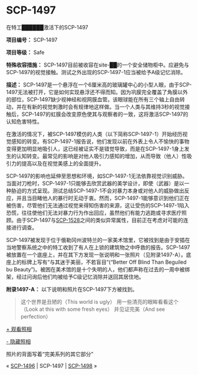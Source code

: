 # SCP-1497
                        




在特工██████激活下的SCP-1497



**项目编号：** SCP-1497

**项目等级：** Safe

**特殊收容措施：** SCP-1497目前被收容在site-██的一个安全储物柜中。应避免与SCP-1497的视觉接触。测试之外出现的SCP-1497-1应当被给予A级记忆消除。

**描述：** SCP-1497是一个悬浮在一个6厘米高的玻璃罐中心的小型人眼，由于SCP-1497无法被打开，它是如何实现悬浮还不得而知。因为巩膜完全覆盖了角膜以外的部位，SCP-1497缺少视神经和视网膜血管。该眼球能在所有三个轴上自由转动，并在有新的视觉刺激时会有规律地这样做。当一个人类与其维持3秒的视觉接触后，SCP-1497的虹膜会改变原色使其与观察者的一致，这将激活SCP-1497的认知危害特性。

在激活的情况下，被SCP-1497模仿的人类（以下简称SCP-1497-1）开始经历视觉感知的转变。有SCP-1497-1报告说，他们发现以前在外表上令人不愉快的事物变得更加明显地吸引人，这已经被证实不是错觉导致，而是在SCP-1497-1身上发生的认知转变。最常见的影响是对他人吸引力感知的增加，从而导致（他人）性吸引力的提高以及在视觉美感上的全面提升。

SCP-1497的影响也延伸至思想和环境，如SCP-1497-1无法依靠视觉识别威胁。当面对刀枪时，SCP-1497-1只能够去欣赏武器的美学设计，即使（武器）是以一种胁迫的方式呈现。测试总结SCP-1497-1不会对暴力本身或对他人的威胁做出反应，并且当目睹他人的暴行时无动于衷。然而，SCP-1497-1能够意识到他们正在被伤害，尽管他们无法通过视觉来得知伤害的来源，这让受伤的SCP-1497-1陷入恐慌，往往使他们无法对暴力行为作出回应，虽然他们有能力逃跑或寻求医疗照顾。由于SCP-1497与[SCP-1528](/scp-1528)之间的类似异常属性，目前正在考虑对可能的连接进行调查。

SCP-1497被发现于位于俄勒冈州波特兰的一家美术馆里，它被找到是由于安插在当地警察系统之中的特工收到了有人在上锁的建筑物之中呼救的报告。SCP-1497被放置在一个底座上，并在其下方发现一张说明和一张照片（见附录1497-A）。底座上的标牌上写有“与其迷于美丽，不若盲目”(“Better Off Blind Than Beguiled bu Beauty”)。被困在美术馆的是十个失明的人，他们都声称在过去的一周中被绑架，经过问询后他们均被给予C级记忆消除并送回其居住地。

**附录1497-A：** 以下说明和照片在SCP-1497下方被找到。


> 这个世界是丑陋的（This world is ugly）
用一些清亮的眼眸看看这个（Look at this with some fresh eyes）
并见证完美（And see perfection）
> 


<a shape='rect' class='collapsible-block-link' href='javascript:;'>+&#160;&#35266;&#30475;&#29031;&#30456;</a>

<a shape='rect' class='collapsible-block-link' href='javascript:;'>-&#160;&#38544;&#34255;&#29031;&#30456;</a>



照片的背面写着“完美系列的其它部分”








« [SCP-1496](/scp-1496) | SCP-1497 | [SCP-1498](/scp-1498) »





                    
